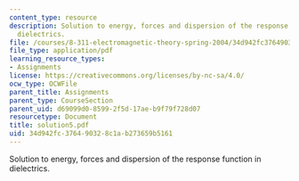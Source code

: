 ```yaml
---
content_type: resource
description: Solution to energy, forces and dispersion of the response function in
  dielectrics.
file: /courses/8-311-electromagnetic-theory-spring-2004/34d942fc376490328c1ab273659b5161_solution5.pdf
file_type: application/pdf
learning_resource_types:
- Assignments
license: https://creativecommons.org/licenses/by-nc-sa/4.0/
ocw_type: OCWFile
parent_title: Assignments
parent_type: CourseSection
parent_uid: d69099d0-8599-2f5d-17ae-b9f79f728d07
resourcetype: Document
title: solution5.pdf
uid: 34d942fc-3764-9032-8c1a-b273659b5161
---
```

Solution to energy, forces and dispersion of the response function in dielectrics.